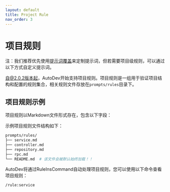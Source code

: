 ```yaml
---
layout: default
title: Project Rule
nav_order: 3
---
```


# 项目规则

注：我们推荐优先使用[提示词覆盖](https://ide.unitmesh.cc/customize/prompt-override.html)来定制提示词，但若需要项目级规则，可以通过以下方式自定义提示词。

自@2.0.2版本起，AutoDev开始支持项目规则。项目规则是一组用于验证项目结构和配置的规则集合，相关规则文件存放在`prompts/rules`目录下。

## 项目规则示例

项目规则以Markdown文件形式存在，包含以下字段：

示例项目规则文件结构如下：

```bash
prompts/rules/
├── service.md
├── controller.md
├── repository.md
├── rpc.md
└── README.md  # 该文件会被默认始终加载！！
```

AutoDev将通过RuleInsCommand自动处理项目规则，您可以使用以下命令查看项目规则：

```devin
/rule:service
```
